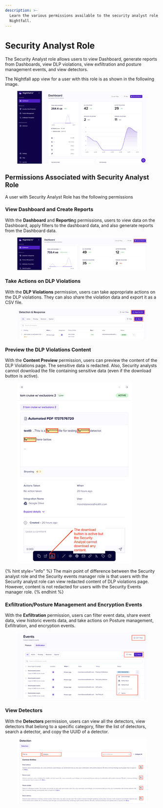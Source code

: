 ```yaml
---
description: >-
  Learn the various permissions available to the security analyst role in
  Nightfall.
---
```


# Security Analyst Role

The Security Analyst role allows users to view Dashboard, generate reports from Dashboards, view DLP violations, view exfiltration and posture management events, and view detectors.&#x20;

The Nightfall app view for a user with this role is as shown in the following image.&#x20;

<figure><img src="../../.gitbook/assets/image (1017).png" alt=""><figcaption></figcaption></figure>

## Permissions Associated with Security Analyst Role

A user with Security Analyst Role has the following permissions

### View Dashboard and Create Reports

With the **Dashboard** and **Reportin**g permissions, users to view data on the Dashboard, apply filters to the dashboard data, and also generate reports from the Dashboard data.&#x20;

<figure><img src="../../.gitbook/assets/image (1) (1) (1).png" alt=""><figcaption></figcaption></figure>

### Take Actions on DLP Violations

With the **DLP Violations** permission, users can take appropriate actions on the DLP violations. They can also share the violation data and export it as a CSV file.&#x20;

<figure><img src="../../.gitbook/assets/image (1) (1) (1) (1).png" alt=""><figcaption></figcaption></figure>

### Preview the DLP Violations Content

With the **Content Preview** permission, users can preview the content of the DLP Violations page. The sensitive data is redacted. Also, Security analysts cannot download the file containing sensitive data (even if the download button is active).

<figure><img src="../../.gitbook/assets/image (2) (1).png" alt="" width="375"><figcaption></figcaption></figure>

{% hint style="info" %}
The main point of difference between the Security analyst role and the Security events manager role is that users with the Security analyst role can view redacted content of DLP violations page. However, content is not redacted for users with the Security Events manager role. &#x20;
{% endhint %}

### Exfiltration/Posture Management and Encryption Events

With the **Exfiltration** permission, users can filter event data, share event data, view historic events data, and  take actions on Posture management, Exfiltration, and encryption events.&#x20;

<figure><img src="../../.gitbook/assets/image (1023).png" alt=""><figcaption></figcaption></figure>

### View Detectors

With the **Detectors** permission, users can view all the detectors, view detectors that belong to a specific category, filter the list of detectors, search a detector, and copy the UUID of a detector.&#x20;

<figure><img src="../../.gitbook/assets/image (1024).png" alt=""><figcaption></figcaption></figure>
